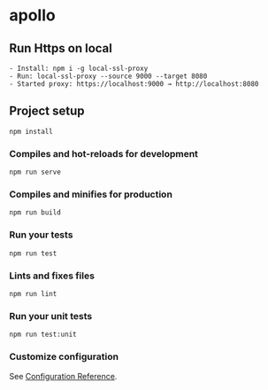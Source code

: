 # apollo

## Run Https on local

```
- Install: npm i -g local-ssl-proxy
- Run: local-ssl-proxy --source 9000 --target 8080
- Started proxy: https://localhost:9000 → http://localhost:8080
```

## Project setup

```
npm install
```

### Compiles and hot-reloads for development

```
npm run serve
```

### Compiles and minifies for production

```
npm run build
```

### Run your tests

```
npm run test
```

### Lints and fixes files

```
npm run lint
```

### Run your unit tests

```
npm run test:unit
```

### Customize configuration

See [Configuration Reference](https://cli.vuejs.org/config/).
